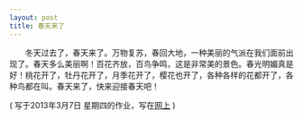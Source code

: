 ```yaml
---
layout: post
title: 春天来了
---
```



　　冬天过去了，春天来了。万物复苏，春回大地，一种美丽的气派在我们面前出现了。春天多么美丽啊！百花齐放，百鸟争鸣，这是非常美的景色。春光明媚真是好！桃花开了，牡丹花开了，月季花开了，樱花也开了，各种各样的花都开了，各种鸟都在叫。春天来了，快来迎接春天吧！  

( 写于2013年3月7日 星期四的作业，写在[网上](http://www.e0575.cn/read.php?tid=4374873&ds=1&page=e#a) )

